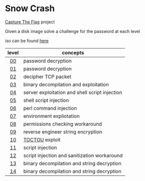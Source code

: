 # Snow Crash

[Capture The Flag](https://en.wikipedia.org/wiki/Capture_the_flag#Computer_security) project

Given a disk image solve a challenge for the password at each level

iso can be found [here](https://projects.intra.42.fr/uploads/document/document/306/SnowCrash.iso)

| level           | concepts                                                                     |
| :-:             | -                                                                            |
| [00](./level00) | password decryption                                                          |
| [01](./level01) | password decryption                                                          |
| [02](./level02) | decipher TCP packet                                                          |
| [03](./level03) | binary decompilation and exploitation                                        |
| [04](./level04) | server exploitation and shell script injection                               |
| [05](./level05) | shell script injection                                                       |
| [06](./level06) | perl command injection                                                       |
| [07](./level07) | environment expliotation                                                     |
| [08](./level08) | permissions checking workaround                                              |
| [09](./level09) | reverse engineer string encryption                                           |
| [10](./level10) | [TOCTOU](https://en.wikipedia.org/wiki/Time-of-check_to_time-of-use) exploit |
| [11](./level11) | script injection                                                             |
| [12](./level12) | script injection and sanitization workaround                                 |
| [13](./level13) | binary decompilation and string decryption                                   |
| [14](./level14) | binary decompilation and string decryption                                   |
